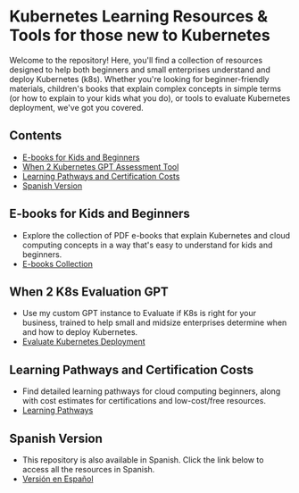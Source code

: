 # Kubernetes Learning Resources & Tools for those new to Kubernetes

Welcome to the repository! Here, you'll find a collection of resources designed to help both beginners and small enterprises understand and deploy Kubernetes (k8s). Whether you're looking for beginner-friendly materials, children's books that explain complex concepts in simple terms (or how to explain to your kids what you do), or tools to evaluate Kubernetes deployment, we've got you covered.

## Contents
- [E-books for Kids and Beginners](#e-books-for-kids-and-beginners)
- [When 2 Kubernetes GPT Assessment Tool](#When-2-K8s-Evaluation-GPT)
- [Learning Pathways and Certification Costs](#learning-pathways-and-certification-costs)
- [Spanish Version](#spanish-version)

## E-books for Kids and Beginners
- Explore the collection of PDF e-books that explain Kubernetes and cloud computing concepts in a way that's easy to understand for kids and beginners.
- [E-books Collection](./ebooks/README.md)

## When 2 K8s Evaluation GPT
- Use my custom GPT instance to Evaluate if K8s is right for your business, trained to help small and midsize enterprises determine when and how to deploy Kubernetes.
- [Evaluate Kubernetes Deployment](./when2k8sgpt.md)

## Learning Pathways and Certification Costs
- Find detailed learning pathways for cloud computing beginners, along with cost estimates for certifications and low-cost/free resources.
- [Learning Pathways](./learning-resources/README.md)

## Spanish Version
- This repository is also available in Spanish. Click the link below to access all the resources in Spanish.
- [Versión en Español](./spanish/README.md)
